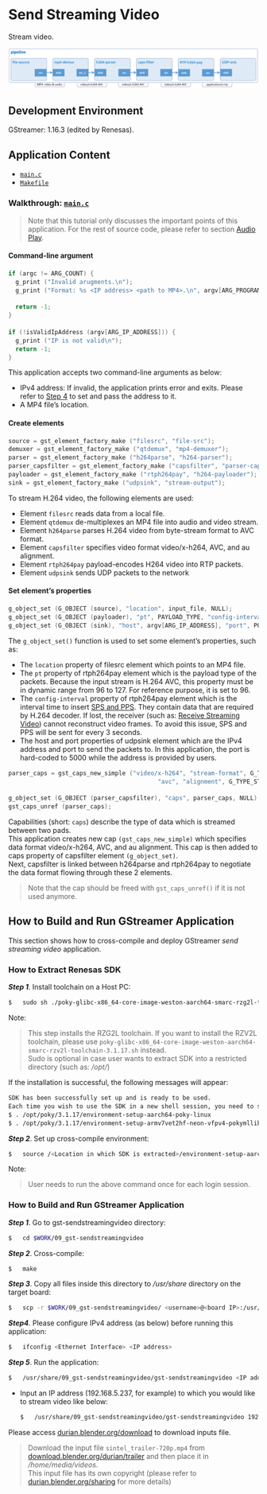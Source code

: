 # Send Streaming Video

Stream video.

![Figure send streaming video pipeline](figure.png)

## Development Environment

GStreamer: 1.16.3 (edited by Renesas).

## Application Content

+ [`main.c`](main.c)
+ [`Makefile`](Makefile)

### Walkthrough: [`main.c`](main.c)
>Note that this tutorial only discusses the important points of this application. For the rest of source code, please refer to section [Audio Play](/01_gst-audioplay/README.md).
#### Command-line argument
```c
if (argc != ARG_COUNT) {
  g_print ("Invalid arugments.\n");
  g_print ("Format: %s <IP address> <path to MP4>.\n", argv[ARG_PROGRAM_NAME]);

  return -1;
}

if (!isValidIpAddress (argv[ARG_IP_ADDRESS])) {
  g_print ("IP is not valid\n");
  return -1;
}
```
This application accepts two command-line arguments as below:
-	 IPv4 address: If invalid, the application prints error and exits. Please refer to [Step 4](#how-to-build-and-run-gstreamer-application) to set and pass the address to it.
-	 A MP4 file’s location.

#### Create elements
```c
source = gst_element_factory_make ("filesrc", "file-src");
demuxer = gst_element_factory_make ("qtdemux", "mp4-demuxer");
parser = gst_element_factory_make ("h264parse", "h264-parser");
parser_capsfilter = gst_element_factory_make ("capsfilter", "parser-capsfilter");
payloader = gst_element_factory_make ("rtph264pay", "h264-payloader");
sink = gst_element_factory_make ("udpsink", "stream-output");
```
To stream H.264 video, the following elements are used:
-	 Element `filesrc` reads data from a local file.
-	 Element `qtdemux` de-multiplexes an MP4 file into audio and video stream.
-	 Element `h264parse` parses H.264 video from byte-stream format to AVC format.
-	 Element `capsfilter` specifies video format video/x-h264, AVC, and au alignment.
-	 Element `rtph264pay` payload-encodes H264 video into RTP packets.
-	 Element `udpsink` sends UDP packets to the network

#### Set element’s properties
```c
g_object_set (G_OBJECT (source), "location", input_file, NULL);
g_object_set (G_OBJECT (payloader), "pt", PAYLOAD_TYPE, "config-interval", TIME, NULL);
g_object_set (G_OBJECT (sink), "host", argv[ARG_IP_ADDRESS], "port", PORT, NULL);
```
The `g_object_set()` function is used to set some element’s properties, such as:
-	 The `location` property of filesrc element which points to an MP4 file.
-	 The `pt` property of rtph264pay element which is the payload type of the packets. Because the input stream is H.264 AVC, this property must be in dynamic range from 96 to 127. For reference purpose, it is set to 96.
-	 The `config-interval` property of rtph264pay element which is the interval time to insert [SPS and PPS](https://www.quora.com/What-are-SPS-and-PPS-in-video-codecs). They contain data that are required by H.264 decoder. If lost, the receiver (such as: [Receive Streaming Video](/08_gst-receivestreamingvideo/README.md)) cannot reconstruct video frames. To avoid this issue, SPS and PPS will be sent for every 3 seconds.
-	 The host and port properties of udpsink element which are the IPv4 address and port to send the packets to. In this application, the port is hard-coded to 5000 while the address is provided by users.

```c
parser_caps = gst_caps_new_simple ("video/x-h264", "stream-format", G_TYPE_STRING,
                                          "avc", "alignment", G_TYPE_STRING, "au", NULL);

g_object_set (G_OBJECT (parser_capsfilter), "caps", parser_caps, NULL);
gst_caps_unref (parser_caps);
```
Capabilities (short: `caps`) describe the type of data which is streamed between two pads.\
This application creates new cap `(gst_caps_new_simple)` which specifies data format video/x-h264, AVC, and au alignment. This cap is then added to caps property of capsfilter element `(g_object_set)`.\
Next, capsfilter is linked between h264parse and rtph264pay to negotiate the data format flowing through these 2 elements.
>Note that the cap should be freed with `gst_caps_unref()` if it is not used anymore.

## How to Build and Run GStreamer Application

This section shows how to cross-compile and deploy GStreamer _send streaming video_ application.

### How to Extract Renesas SDK
***Step 1***.	Install toolchain on a Host PC:
```sh
$   sudo sh ./poky-glibc-x86_64-core-image-weston-aarch64-smarc-rzg2l-toolchain-3.1.17.sh
```
Note:
> This step installs the RZG2L toolchain. If you want to install the RZV2L toolchain, please use `poky-glibc-x86_64-core-image-weston-aarch64-smarc-rzv2l-toolchain-3.1.17.sh` instead.\
> Sudo is optional in case user wants to extract SDK into a restricted directory (such as: _/opt/_)

If the installation is successful, the following messages will appear:
```sh
SDK has been successfully set up and is ready to be used.
Each time you wish to use the SDK in a new shell session, you need to source the environment setup script e.g.
$ . /opt/poky/3.1.17/environment-setup-aarch64-poky-linux
$ . /opt/poky/3.1.17/environment-setup-armv7vet2hf-neon-vfpv4-pokymllib32-linux-gnueabi
```
***Step 2***.	Set up cross-compile environment:
```sh
$   source /<Location in which SDK is extracted>/environment-setup-aarch64-poky-linux
```
Note:
>User needs to run the above command once for each login session.

### How to Build and Run GStreamer Application

***Step 1***.	Go to gst-sendstreamingvideo directory:
```sh
$   cd $WORK/09_gst-sendstreamingvideo
```

***Step 2***.	Cross-compile:
```sh
$   make
```
***Step 3***.	Copy all files inside this directory to _/usr/share_ directory on the target board:
```sh
$   scp -r $WORK/09_gst-sendstreamingvideo/ <username>@<board IP>:/usr/share/
```
***Step4***.  Please configure IPv4 address (as below) before running this application:
```sh
$   ifconfig <Ethernet Interface> <IP address>
```

***Step 5***.	Run the application:
```sh
$   /usr/share/09_gst-sendstreamingvideo/gst-sendstreamingvideo <IP address> <path to MP4>
```
-  Input an IP address (192.168.5.237, for example) to which you would like to stream video like below:
   ```sh
   $   /usr/share/09_gst-sendstreamingvideo/gst-sendstreamingvideo 192.168.5.237 /home/media/videos/sintel_trailer-720p.mp4
   ```
  Please access [durian.blender.org/download](https://durian.blender.org/download/) to download inputs file.
  >Download the input file `sintel_trailer-720p.mp4` from [download.blender.org/durian/trailer](https://download.blender.org/durian/trailer/) and then place it in _/home/media/videos_.\
  >This input file has its own copyright (please refer to [durian.blender.org/sharing](https://durian.blender.org/sharing/) for more details)